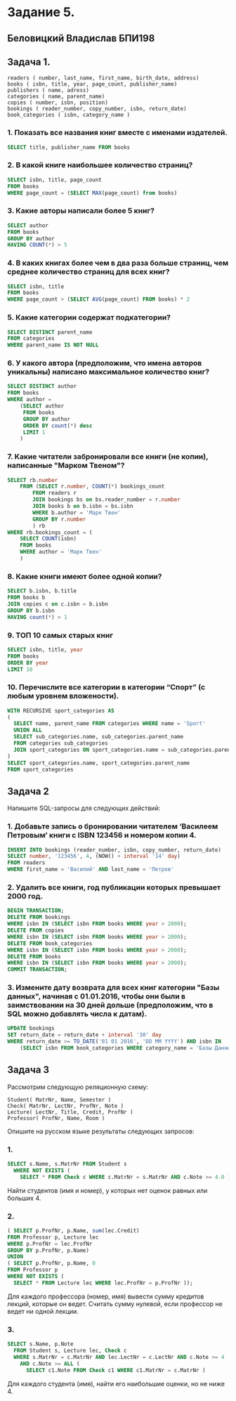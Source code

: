 # Задание 5.## Беловицкий Владислав БПИ198## Задача 1.```readers ( number, last_name, first_name, birth_date, address)books ( isbn, title, year, page_count, publisher_name)publishers ( name, adress)categories ( name, parent_name)copies ( number, isbn, position)bookings ( reader_number, copy_number, isbn, return_date)book_categories ( isbn, category_name )```### 1. Показать все названия книг вместе с именами издателей.``` sqlSELECT title, publisher_name FROM books```### 2. В какой книге наибольшее количество страниц?``` sqlSELECT isbn, title, page_countFROM booksWHERE page_count = (SELECT MAX(page_count) from books)```### 3. Какие авторы написали более 5 книг?``` sqlSELECT authorFROM booksGROUP BY authorHAVING COUNT(*) > 5```### 4. В каких книгах более чем в два раза больше страниц, чем среднее количество страниц для всех книг?``` sqlSELECT isbn, titleFROM booksWHERE page_count > (SELECT AVG(page_count) FROM books) * 2```### 5. Какие категории содержат подкатегории?``` sqlSELECT DISTINCT parent_nameFROM categoriesWHERE parent_name IS NOT NULL```### 6. У какого автора (предположим, что имена авторов уникальны) написано максимальное количество книг?``` sqlSELECT DISTINCT authorFROM booksWHERE author =    (SELECT author     FROM books     GROUP BY author     ORDER BY count(*) desc     LIMIT 1    )```### 7. Какие читатели забронировали все книги (не копии), написанные "Марком Твеном"?``` sqlSELECT rb.number    FROM (SELECT r.number, COUNT(*) bookings_count        FROM readers r        JOIN bookings bs on bs.reader_number = r.number        JOIN books b on b.isbn = bs.isbn        WHERE b.author = 'Марк Твен'        GROUP BY r.number        ) rbWHERE rb.bookings_count = (    SELECT COUNT(isbn)    FROM books    WHERE author = 'Марк Твен'    )```### 8. Какие книги имеют более одной копии?``` sqlSELECT b.isbn, b.titleFROM books bJOIN copies c on c.isbn = b.isbnGROUP BY b.isbnHAVING count(*) > 1```### 9. ТОП 10 самых старых книг``` sqlSELECT isbn, title, yearFROM booksORDER BY yearLIMIT 10```### 10. Перечислите все категории в категории “Спорт” (с любым уровнем вложености).``` sqlWITH RECURSIVE sport_categories AS(  SELECT name, parent_name FROM categories WHERE name = 'Sport'  UNION ALL  SELECT sub_categories.name, sub_categories.parent_name  FROM categories sub_categories  JOIN sport_categories ON sport_categories.name = sub_categories.parent_name)SELECT sport_categories.name, sport_categories.parent_nameFROM sport_categories```## Задача 2Напишите SQL-запросы для следующих действий:### 1. Добавьте запись о бронировании читателем ‘Василеем Петровым’ книги с ISBN 123456 и номером копии 4.``` sqlINSERT INTO bookings (reader_number, isbn, copy_number, return_date)SELECT number, '123456', 4, (NOW() + interval '14' day)FROM readersWHERE first_name = 'Василий' AND last_name = 'Петров'```### 2. Удалить все книги, год публикации которых превышает 2000 год.``` sqlBEGIN TRANSACTION;DELETE FROM bookingsWHERE isbn IN (SELECT isbn FROM books WHERE year > 2000);DELETE FROM copiesWHERE isbn IN (SELECT isbn FROM books WHERE year > 2000);DELETE FROM book_categoriesWHERE isbn IN (SELECT isbn FROM books WHERE year > 2000);DELETE FROM booksWHERE isbn IN (SELECT isbn FROM books WHERE year > 2000);COMMIT TRANSACTION;```### 3. Измените дату возврата для всех книг категории "Базы данных", начиная с 01.01.2016, чтобы они были в заимствовании на 30 дней дольше (предположим, что в SQL можно добавлять числа к датам).``` sqlUPDATE bookingsSET return_date = return_date + interval '30' dayWHERE return_date >= TO_DATE('01 01 2016', 'DD MM YYYY') AND isbn IN    (SELECT isbn FROM book_categories WHERE category_name = 'Базы Данных')```## Задача 3Рассмотрим следующую реляционную схему:```Student( MatrNr, Name, Semester )Check( MatrNr, LectNr, ProfNr, Note )Lecture( LectNr, Title, Credit, ProfNr )Professor( ProfNr, Name, Room )```Опишите на русском языке результаты следующих запросов:### 1.``` sqlSELECT s.Name, s.MatrNr FROM Student s   WHERE NOT EXISTS (     SELECT * FROM Check c WHERE c.MatrNr = s.MatrNr AND c.Note >= 4.0 ) ; ```Найти студентов (имя и номер), у которых нет оценок равных или больших 4.### 2.``` sql( SELECT p.ProfNr, p.Name, sum(lec.Credit) FROM Professor p, Lecture lec WHERE p.ProfNr = lec.ProfNrGROUP BY p.ProfNr, p.Name)UNION( SELECT p.ProfNr, p.Name, 0 FROM Professor pWHERE NOT EXISTS (   SELECT * FROM Lecture lec WHERE lec.ProfNr = p.ProfNr )); ```Для каждого профессора (номер, имя) вывести сумму кредитов лекций, которые он ведет. Считать сумму нулевой, если профессор не ведет ни одной лекции. ### 3.``` sqlSELECT s.Name, p.Note  FROM Student s, Lecture lec, Check c  WHERE s.MatrNr = c.MatrNr AND lec.LectNr = c.LectNr AND c.Note >= 4     AND c.Note >= ALL (       SELECT c1.Note FROM Check c1 WHERE c1.MatrNr = c.MatrNr ) ```Для каждого студента (имя), найти его наибольшие оценки, но не ниже 4.